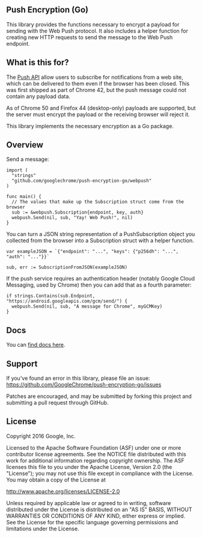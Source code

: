 Push Encryption (Go)
----------------------

This library provides the functions necessary to encrypt a payload for sending
with the Web Push protocol. It also includes a helper function for creating new
HTTP requests to send the message to the Web Push endpoint.

What is this for?
-----------------

The [Push API](http://w3c.github.io/push-api/) allow users to subscribe for
notifications from a web site, which can be delivered to them even if the
browser has been closed. This was first shipped as part of Chrome 42, but the
push message could not contain any payload data.

As of Chrome 50 and Firefox 44 (desktop-only) payloads are supported, but the
server must encrypt the payload or the receiving browser will reject it.

This library implements the necessary encryption as a Go package.

Overview
--------

Send a message:

```
import (
  "strings"
  "github.com/googlechrome/push-encryption-go/webpush"
)

func main() {
  // The values that make up the Subscription struct come from the browser
  sub := &webpush.Subscription{endpoint, key, auth}
  webpush.Send(nil, sub, "Yay! Web Push!", nil)
}
```

You can turn a JSON string representation of a PushSubscription object you
collected from the browser into a Subscription struct with a helper function.

```
var exampleJSON = `{"endpoint": "...", "keys": {"p256dh": "...", "auth": "..."}}`

sub, err := SubscriptionFromJSON(exampleJSON)
```

If the push service requires an authentication header (notably Google Cloud
Messaging, used by Chrome) then you can add that as a fourth parameter:

```
if strings.Contains(sub.Endpoint, "https://android.googleapis.com/gcm/send/") {
  webpush.Send(nil, sub, "A message for Chrome", myGCMKey)
}
```

Docs
-----

You can [find docs here](https://godoc.org/github.com/GoogleChrome/push-encryption-go/webpush).

Support
-------

If you've found an error in this library, please file an issue:
https://github.com/GoogleChrome/push-encryption-go/issues

Patches are encouraged, and may be submitted by forking this project and
submitting a pull request through GitHub.

License
-------

Copyright 2016 Google, Inc.

Licensed to the Apache Software Foundation (ASF) under one or more contributor
license agreements.  See the NOTICE file distributed with this work for
additional information regarding copyright ownership.  The ASF licenses this
file to you under the Apache License, Version 2.0 (the "License"); you may not
use this file except in compliance with the License.  You may obtain a copy of
the License at

  http://www.apache.org/licenses/LICENSE-2.0

Unless required by applicable law or agreed to in writing, software
distributed under the License is distributed on an "AS IS" BASIS, WITHOUT
WARRANTIES OR CONDITIONS OF ANY KIND, either express or implied.  See the
License for the specific language governing permissions and limitations under
the License.
